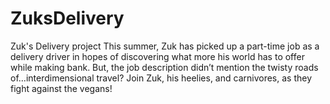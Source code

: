 # ZuksDelivery
 Zuk's Delivery project
This summer, Zuk has picked up a part-time job as a delivery driver in hopes of discovering what more his world has to offer while making bank. But, the job description didn’t mention the twisty roads of…interdimensional travel? Join Zuk, his heelies, and carnivores, as they fight against the vegans!